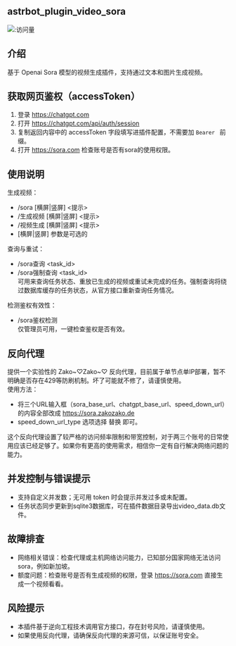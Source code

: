## astrbot_plugin_video_sora

![:访问量](https://count.getloli.com/@astrbot_plugin_video_sora?name=astrbot_plugin_video_sora&theme=random&padding=7&offset=0&align=center&scale=1&pixelated=1&darkmode=auto)

## 介绍
基于 Openai Sora 模型的视频生成插件，支持通过文本和图片生成视频。

## 获取网页鉴权（accessToken）
1. 登录 https://chatgpt.com
2. 打开 https://chatgpt.com/api/auth/session
3. 复制返回内容中的 accessToken 字段填写进插件配置，不需要加 `Bearer ` 前缀。
4. 打开 https://sora.com 检查账号是否有sora的使用权限。

## 使用说明
生成视频：
- /sora [横屏|竖屏] <提示>
- /生成视频 [横屏|竖屏] <提示>
- /视频生成 [横屏|竖屏] <提示>
- [横屏|竖屏] 参数是可选的

查询与重试：
- /sora查询 <task_id>  
- /sora强制查询 <task_id>  
可用来查询任务状态、重放已生成的视频或重试未完成的任务。强制查询将绕过数据库缓存的任务状态，从官方接口重新查询任务情况。

检测鉴权有效性：
- /sora鉴权检测  
仅管理员可用，一键检查鉴权是否有效。

## 反向代理
提供一个实验性的 Zako\~♡Zako\~♡ 反向代理，目前属于单节点单IP部署，暂不明确是否存在429等防刷机制。坏了可能就不修了，请谨慎使用。  
使用方法：  

- 将三个URL输入框（sora_base_url、chatgpt_base_url、speed_down_url）的内容全部改成 https://sora.zakozako.de
- speed_down_url_type 选项选择 替换 即可。  

这个反向代理设置了较严格的访问频率限制和带宽控制，对于两三个账号的日常使用应该已经足够了。如果你有更高的使用需求，相信你一定有自行解决网络问题的能力。

## 并发控制与错误提示
- 支持自定义并发数；无可用 token 时会提示并发过多或未配置。
- 任务状态同步更新到sqlite3数据库，可在插件数据目录导出video_data.db文件。

## 故障排查
- 网络相关错误：检查代理或主机网络访问能力，已知部分国家网络无法访问sora，例如新加坡。
- 额度问题：检查账号是否有生成视频的权限，登录 https://sora.com 直接生成一个视频看看。

## 风险提示
- 本插件基于逆向工程技术调用官方接口，存在封号风险，请谨慎使用。
- 如果使用反向代理，请确保反向代理的来源可信，以保证账号安全。
